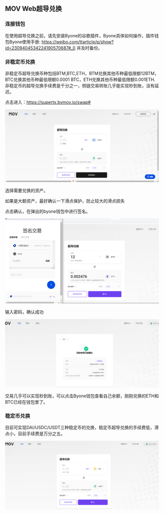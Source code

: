 ## MOV Web超导兑换

### 连接钱包

在使用超导兑换之前，请先安装Byone的谷歌插件，Byone具体如何操作，插件钱包Byone使用手册: https://weibo.com/ttarticle/p/show?id=2309404534224190570687#_0 并及时备份。

###  非稳定币兑换

非稳定币超导兑换币种包括BTM,BTC,ETH，BTM兑换其他币种最低限额12BTM，BTC兑换其他币种最低限额0.0001 BTC，ETH兑换其他币种最低限额0.001ETH.非稳定币的超导兑换手续费是千分之一，侧链交易转账几乎能实现秒到账，没有延迟。

点击进入：https://supertx.bymov.io/swap#

![](../images/web-supertx1.png)

选择需要兑换的资产。

如果是大额资产，最好确认一下滑点保护，防止较大的滑点损失

点击确认，在弹出的byone钱包中进行签名。

![](../images/web-supertx2.png)

输入密码，确认成功

![](../images/web-supertx3.png)

交易几乎可以实现秒到账，可以点击Byone钱包查看自己余额，刚刚兑换的ETH和BTC已经在钱包里了。

###  稳定币兑换

目前可实现DAI/USDC/USDT三种稳定币的兑换，稳定币超导兑换的手续费低，滑点小，目前手续费是万分之五。

![](../images/web-supertx4.png)

